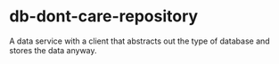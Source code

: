 # db-dont-care-repository
A data service with a client that abstracts out the type of database and stores the data anyway.
